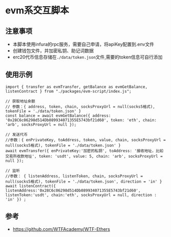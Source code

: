# evm系交互脚本

## 注意事项
- 本脚本使用infura的rpc服务，需要自己申请，将apiKey配置到.env文件
- 创建钱包文件，并加密私钥、助记词数据
- erc20代币信息存储在`./data/token.json`文件,需要的token信息可自行添加

## 使用示例
```
import { transfer as evmTransfer, getBalance as evmGetBalance, listenContract } from "./packages/evm-script/index.js";

// 获取地址余额
// 参数：{ address, token, chain, socksProxyUrl = null(socks5格式), tokenFile = './data/token.json' }
const balance = await evmGetBalance({ address: '0x28C6c06298d514Db089934071355E5743bf21d60', token: 'eth', chain: 'arb', socksProxyUrl = null });

// 发送代币
//参数：{ enPrivateKey, toAddress, token, value, chain, socksProxyUrl = null(socks5格式), tokenFile = './data/token.json' }
await evmTransfer({ enPrivateKey:'加密的私钥', toAddress: '接收地址，比如交易所收款地址', token: 'usdt', value: 5, chain: 'arb', socksProxyUrl = null });

// 监听
//参数： { listenAddress, listenToken, chain, socksProxyUrl = null(socks5格式), tokenFile = './data/token.json', direction = 'in' }
await listenContract({ listenAddress:'0x28C6c06298d514Db089934071355E5743bf21d60', listenToken:'usdt', chain:'eth', socksProxyUrl = null, direction : 'in' }) ;

```

## 参考

- https://github.com/WTFAcademy/WTF-Ethers